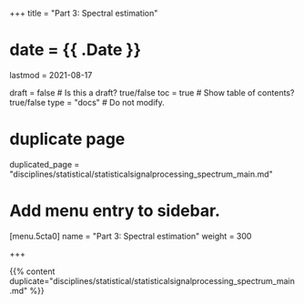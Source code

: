 +++
title = "Part 3: Spectral estimation"

# date = {{ .Date }}
lastmod = 2021-08-17

draft = false  # Is this a draft? true/false
toc = true  # Show table of contents? true/false
type = "docs"  # Do not modify.

# duplicate page

duplicated_page = "disciplines/statistical/statisticalsignalprocessing_spectrum_main.md"

# Add menu entry to sidebar.
[menu.5cta0]
name = "Part 3: Spectral estimation"
weight = 300

+++

{{% content duplicate="disciplines/statistical/statisticalsignalprocessing_spectrum_main.md" %}}
